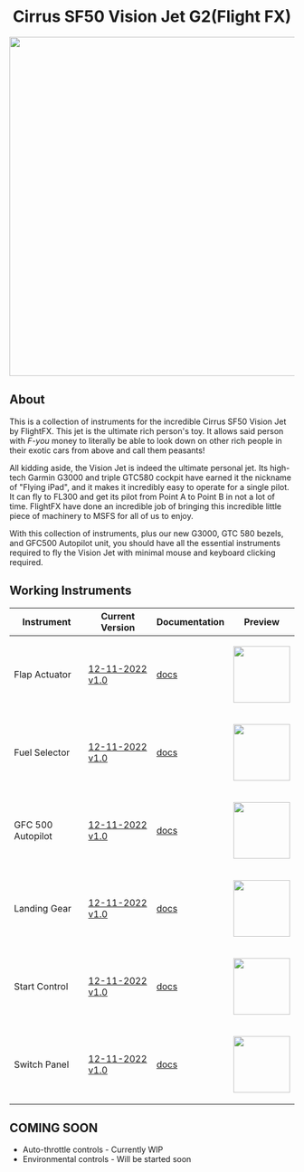 <!-- PROJECT LOGO -->
<p align="center">
  <h1 align="center">Cirrus SF50 Vision Jet G2(Flight FX)</h1>
</p>
<p align="center"><img src="https://user-images.githubusercontent.com/75218511/206914004-5a53b5ea-9d26-4b97-95ee-03f94bfbb8a3.png" width="600"/></p>

## About
This is a collection of instruments for the incredible Cirrus SF50 Vision Jet by FlightFX. This jet is the ultimate rich person's toy. It allows said person with <em>F-you</em> money to literally be able to look down on other rich people in their exotic cars from above and call them peasants! 

All kidding aside, the Vision Jet is indeed the ultimate personal jet. Its high-tech Garmin G3000 and triple GTC580 cockpit have earned it the nickname of "Flying iPad", and it makes it incredibly easy to operate for a single pilot. It can fly to FL300 and get its pilot from Point A to Point B in not a lot of time. FlightFX have done an incredible job of bringing this incredible little piece of machinery to MSFS for all of us to enjoy. 

With this collection of instruments, plus our new G3000, GTC 580 bezels, and GFC500 Autopilot unit, you should have all the essential instruments required to fly the Vision Jet with minimal mouse and keyboard clicking required. 


<!-- ABOUT THE PROJECT -->
## Working Instruments

Instrument | Current Version | Documentation | Preview
-------------|-----------------|--------------|--------------
Flap Actuator | [12-11-2022 v1.0](https://github.com/Simstrumentation/Air-Manager/blob/main/Instruments/VisionJet/Flap_Actuator/Cirrus%20SF50%20Vision%20Jet%20(FlightFX)%20-%20Flap%20Actuator.siff?raw=true) | [docs](https://github.com/Simstrumentation/Air-Manager/tree/main/Instruments/VisionJet/Flap_Actuator) | <p align="center"><img src="https://github.com/Simstrumentation/Air-Manager/blob/main/Instruments/VisionJet/Flap_Actuator/f5e4d7b5-91c1-49aa-07fb-e7416539411a/preview.png" width="100"> </p>
Fuel Selector | [12-11-2022 v1.0](#?raw=true) | [docs](#) | <p align="center"><img src="#.png" width="100"> </p>
GFC 500 Autopilot | [12-11-2022 v1.0](https://github.com/Simstrumentation/Air-Manager/blob/main/Instruments/Generic/Generic-GFC500/Generic%20-%20Garmin%20GFC%20500%20autopilot.siff?raw=true) | [docs](https://github.com/Simstrumentation/Air-Manager/blob/main/Instruments/Generic/Generic-GFC500) | <p align="center"><img src="https://github.com/Simstrumentation/Air-Manager/raw/main/Instruments/Generic/Generic-GFC500/c154321a-72e7-44bd-8c39-7dc86b1c66c6/preview.png" width="100"> </p>
Landing Gear | [12-11-2022 v1.0](#?raw=true) | [docs](#) | <p align="center"><img src="#.png" width="100"> </p>
Start Control | [12-11-2022 v1.0](#?raw=true) | [docs](#) | <p align="center"><img src="#.png" width="100"> </p>
Switch Panel | [12-11-2022 v1.0](#?raw=true) | [docs](#) | <p align="center"><img src="#.png" width="100"> </p>





## COMING SOON
- Auto-throttle controls  - Currently WIP
- Environmental controls  - Will be started soon










